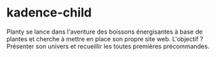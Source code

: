 # kadence-child
Planty se lance dans l'aventure des boissons énergisantes à base de plantes et cherche à mettre en place son propre site web. L'objectif ? Présenter son univers et recueillir les toutes premières précommandes.
